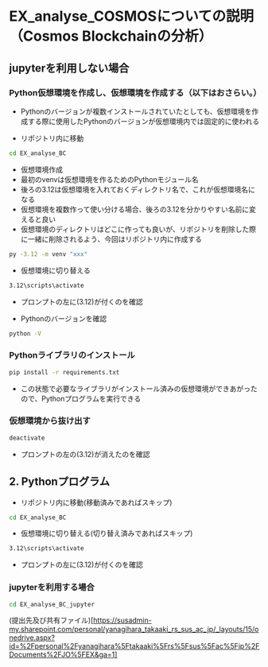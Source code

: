 # EX_analyse_COSMOSについての説明（Cosmos Blockchainの分析）

## jupyterを利用しない場合

### Python仮想環境を作成し、仮想環境を作成する（以下はおさらい。）
- Pythonのバージョンが複数インストールされていたとしても、仮想環境を作成する際に使用したPythonのバージョンが仮想環境内では固定的に使われる

- リポジトリ内に移動
```bash
cd EX_analyse_BC
```

- 仮想環境作成
- 最初のvenvは仮想環境を作るためのPythonモジュール名
- 後ろの3.12は仮想環境を入れておくディレクトリ名で、これが仮想環境名になる
- 仮想環境を複数作って使い分ける場合、後ろの3.12を分かりやすい名前に変えると良い
- 仮想環境のディレクトリはどこに作っても良いが、リポジトリを削除した際に一緒に削除されるよう、今回はリポジトリ内に作成する

```bash
py -3.12 -m venv "xxx"
```

- 仮想環境に切り替える
```bash
3.12\scripts\activate
```
- プロンプトの左に(3.12)が付くのを確認

- Pythonのバージョンを確認
```bash
python -V
```

### Pythonライブラリのインストール
```bash
pip install -r requirements.txt
```

- この状態で必要なライブラリがインストール済みの仮想環境ができあがったので、Pythonプログラムを実行できる

### 仮想環境から抜け出す
```bash
deactivate
```
- プロンプトの左の(3.12)が消えたのを確認


## 2. Pythonプログラム
- リポジトリ内に移動(移動済みであればスキップ)
```bash
cd EX_analyse_BC
```

- 仮想環境に切り替える(切り替え済みであればスキップ)
```bash
3.12\scripts\activate
```
- プロンプトの左に(3.12)が付くのを確認

### jupyterを利用する場合
```bash
cd EX_analyse_BC_jupyter
```


(提出先及び共有ファイル)[https://susadmin-my.sharepoint.com/personal/yanagihara_takaaki_rs_sus_ac_jp/_layouts/15/onedrive.aspx?id=%2Fpersonal%2Fyanagihara%5Ftakaaki%5Frs%5Fsus%5Fac%5Fjp%2FDocuments%2FJO%5FEX&ga=1]